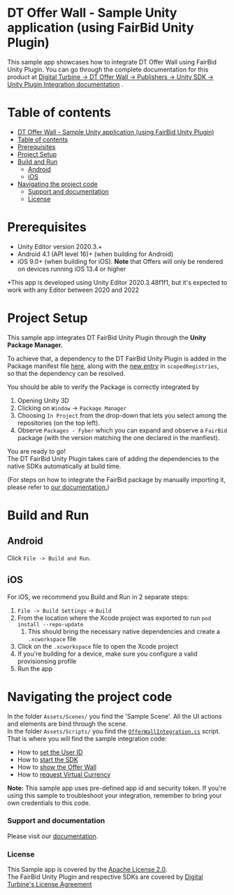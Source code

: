DT Offer Wall - Sample Unity application (using FairBid Unity Plugin)
============================================
This sample app showcases how to integrate DT Offer Wall using FairBid Unity Plugin. 
You can go through the complete documentation for this product at [Digital Turbine -> DT Offer Wall -> Publishers -> Unity SDK -> Unity Plugin Integration documentation](https://developer.digitalturbine.com/hc/en-us/articles/360010955917-Unity-Plugin-Integration) .


Table of contents
=================

- [DT Offer Wall - Sample Unity application (using FairBid Unity Plugin)](#dt-offer-wall---sample-unity-application-using-fairbid-unity-plugin)
- [Table of contents](#table-of-contents)
- [Prerequisites](#prerequisites)
- [Project Setup](#project-setup)
- [Build and Run](#build-and-run)
  - [Android](#android)
  - [iOS](#ios)
- [Navigating the project code](#navigating-the-project-code)
    - [Support and documentation](#support-and-documentation)
    - [License](#license)

# Prerequisites
* Unity Editor version 2020.3.+ 
* Android 4.1 (API level 16)+ (when building for Android)
* iOS 9.0+ (when building for iOS). **Note** that Offers will only be rendered on devices running iOS 13.4 or higher

*This app is developed using Unity Editor 2020.3.48f1f1, but it's expected to work with any Editor between 2020 and 2022

# Project Setup

This sample app integrates DT FairBid Unity Plugin through the **Unity Package Manager.**  

To achieve that, a dependency to the DT FairBid Unity Plugin is added in the Package manifest file [here](Packages/manifest.json#L12), along with the [new entry](Packages/manifest.json#L7) in `scopedRegistries`, so that the dependency can be resolved.

You should be able to verify the Package is correctly integrated by 
1. Opening Unity 3D
2. Clicking on `Window` -> `Package Manager`
3. Choosing `In Project` from the drop-down that lets you select among the repositories (on the top left).
4. Observe `Packages - Fyber` which you can expand and observe a `FairBid` package (with the version matching the one declared in the manfiest).

You are ready to go!  
The DT FairBid Unity Plugin takes care of adding the dependencies to the native SDKs automatically at build time.  

(For steps on how to integrate the FairBid package by manually importing it, please refer to [our documentation.](https://developer.digitalturbine.com/hc/en-us/articles/360010955917-Unity-Plugin-Integration))

# Build and Run

## Android

Click `File -> Build and Run`. 

## iOS

For iOS, we recommend you Build and Run in 2 separate steps:
1. `File -> Build Settings` -> `Build`
2. From the location where the Xcode project was exported to run `pod install --repo-update`
   1. This should bring the necessary native dependencies and create a `.xcworkspace` file
2. Click on the `.xcworkspace` file to open the Xcode project
3. If you're building for a device, make sure you configure a valid provisionsing profile
5. Run the app

# Navigating the project code

In the folder `Assets/Scenes/` you find the 'Sample Scene'. All the UI actions and elements are bind through the scene.  
In the folder `Assets/Scripts/` you find the [`OfferWallIntegration.cs`](Assets/Scripts/OfferWallIntegration.cs) script. That is where you will find the sample integration code:
* How to [set the User ID](Assets/Scripts/OfferWallIntegration.cs#L32)
* How to [start the SDK](Assets/Scripts/OfferWallIntegration.cs#L50)
* How to [show the Offer Wall](Assets/Scripts/OfferWallIntegration.cs#L124)
* How to [request Virtual Currency](Assets/Scripts/OfferWallIntegration.cs#L143)

**Note:** This sample app uses pre-defined app id and security token. If you're using this sample to troubleshoot your integration, remember to bring your own credentials to this code.


### Support and documentation

Please visit our [documentation](https://developer.digitalturbine.com/hc/en-us/articles/360010151157-Unity-SDK-Integration).

### License

This Sample app is covered by the [Apache License 2.0](LICENSE).  
The FairBid Unity Plugin and respective SDKs are covered by [Digital Turbine's License Agreement](https://www.digitalturbine.com/sdk-license-fyber/)
